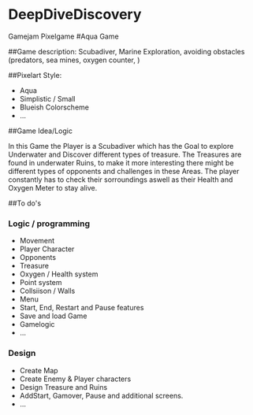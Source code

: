 # DeepDiveDiscovery
Gamejam Pixelgame
#Aqua Game

##Game description:
Scubadiver, Marine Exploration, avoiding obstacles (predators, sea mines, oxygen counter, )


##Pixelart Style:
- Aqua
- Simplistic / Small
- Blueish Colorscheme
- ...


##Game Idea/Logic

In this Game the Player is a Scubadiver which has the Goal to explore Underwater and Discover different types of treasure.
The Treasures are found in underwater Ruins, to make it more interesting there might be different types of opponents and challenges in these Areas. The player constantly has to check their sorroundings aswell as their Health and Oxygen Meter to stay alive.

##To do's
### Logic / programming

- Movement
- Player Character
- Opponents
- Treasure
- Oxygen / Health system
- Point system
- Collsiison / Walls
- Menu
- Start, End, Restart and Pause features
- Save and load Game
- Gamelogic
- ...

### Design

- Create Map
- Create Enemy & Player characters
- Design Treasure and Ruins
- AddStart, Gamover, Pause and additional screens.
- ...

